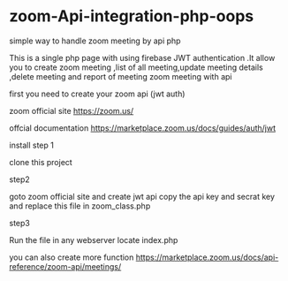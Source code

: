 # zoom-Api-integration-php-oops
simple way to handle zoom meeting by api php

This is a single php page with using firebase JWT authentication .It allow you to create zoom meeting ,list of all meeting,update meeting details ,delete meeting and report of meeting zoom meeting with api

first you need to create your zoom api (jwt auth)

zoom official site
https://zoom.us/

offcial documentation
https://marketplace.zoom.us/docs/guides/auth/jwt

install
step 1

clone this project

step2

goto zoom official site and create jwt api 
copy the api key and secrat key and replace this file in zoom_class.php

step3

Run the file in any webserver locate index.php


you can also create more function 
https://marketplace.zoom.us/docs/api-reference/zoom-api/meetings/

